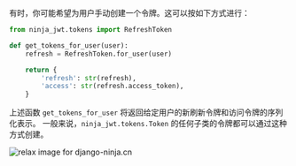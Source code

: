 
有时，你可能希望为用户手动创建一个令牌。这可以按如下方式进行：

```python
from ninja_jwt.tokens import RefreshToken

def get_tokens_for_user(user):
    refresh = RefreshToken.for_user(user)

    return {
        'refresh': str(refresh),
        'access': str(refresh.access_token),
    }
```

上述函数 `get_tokens_for_user` 将返回给定用户的新刷新令牌和访问令牌的序列化表示。
一般来说，`ninja_jwt.tokens.Token` 的任何子类的令牌都可以通过这种方式创建。

<img style="object-fit: cover; object-position: 50% 50%;" alt="relax image for django-ninja.cn" loading="lazy" fetchpriority="auto" aria-hidden="true" draggable="false" src="https://picsum.photos/825/47.jpg">
